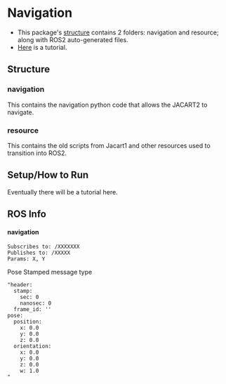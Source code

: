 # Navigation

* This package's [structure](#structure) contains 2 folders: navigation and resource; along with ROS2 auto-generated files.
* [Here](#setuphow-to-run) is a tutorial.

## Structure
### navigation
This contains the navigation python code that allows the JACART2 to navigate.
### resource
This contains the old scripts from Jacart1 and other resources used to transition into ROS2.

## Setup/How to Run
Eventually there will be a tutorial here.



## ROS Info
#### navigation
```
Subscribes to: /XXXXXXX
Publishes to: /XXXXX
Params: X, Y
```


Pose Stamped message type
```
"header:
  stamp:
    sec: 0
    nanosec: 0
  frame_id: ''
pose:
  position:
    x: 0.0
    y: 0.0
    z: 0.0
  orientation:
    x: 0.0
    y: 0.0
    z: 0.0
    w: 1.0
"
```
